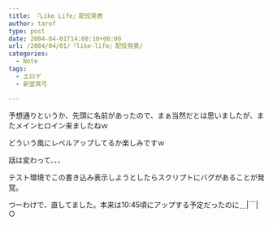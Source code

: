 ```yaml
---
title: 『Like Life』配役発表
author: tarof
type: post
date: 2004-04-01T14:08:10+00:00
url: /2004/04/01/『like-life』配役発表/
categories:
  - Note
tags:
  - エロゲ
  - 新堂真弓

---
```

予想通りというか、先頭に名前があったので、まぁ当然だとは思いましたが、またメインヒロイン来ましたねｗ
  
どういう風にレベルアップしてるか楽しみですｗ

話は変わって、、、
  
テスト環境でこの書き込み表示しようとしたらスクリプトにバグがあることが発覚。
  
つーわけで、直してました。本来は10:45頃にアップする予定だったのに＿|￣|○